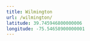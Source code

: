 ```yaml
---
title: Wilmington
url: /wilmington/
latitude: 39.745946800000006
longitude: -75.54658900000001
---
```

